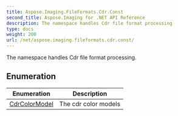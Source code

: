 ```yaml
---
title: Aspose.Imaging.FileFormats.Cdr.Const
second_title: Aspose.Imaging for .NET API Reference
description: The namespace handles Cdr file format processing
type: docs
weight: 200
url: /net/aspose.imaging.fileformats.cdr.const/
---
```

The namespace handles Cdr file format processing.

## Enumeration

| Enumeration | Description |
| --- | --- |
| [CdrColorModel](./cdrcolormodel/) | The cdr color models |


